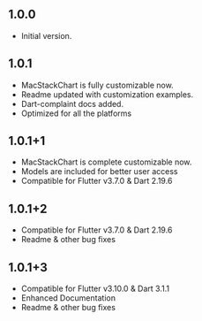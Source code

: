 ## 1.0.0

* Initial version.

## 1.0.1

* MacStackChart is fully customizable now.
* Readme updated with customization examples.
* Dart-complaint docs added.
* Optimized for all the platforms

## 1.0.1+1

* MacStackChart is complete customizable now.
* Models are included for better user access
* Compatible for Flutter v3.7.0 & Dart 2.19.6

## 1.0.1+2

* Compatible for Flutter v3.7.0 & Dart 2.19.6
* Readme & other bug fixes

## 1.0.1+3

* Compatible for Flutter v3.10.0 & Dart 3.1.1
* Enhanced Documentation
* Readme & other bug fixes